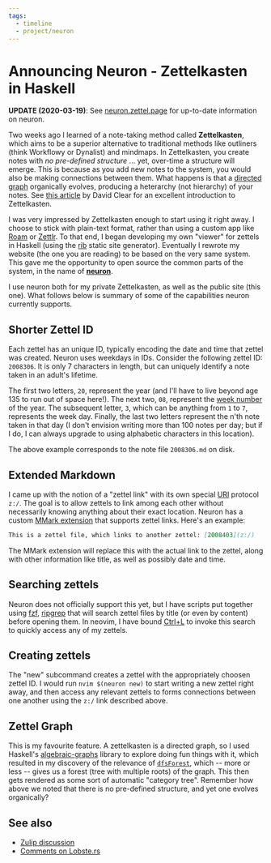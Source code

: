 ```yaml
---
tags:
  - timeline
  - project/neuron
---
```


# Announcing Neuron - Zettelkasten in Haskell

**UPDATE \(2020-03-19\)**: See [neuron.zettel.page](https://neuron.zettel.page/) for up-to-date information on neuron.

Two weeks ago I learned of a note-taking method called **Zettelkasten**, which aims to be a superior alternative to traditional methods like outliners (think Workflowy or Dynalist) and mindmaps. In Zettelkasten, you create notes with *no pre-defined structure* ... yet, over-time a structure will emerge. This is because as you add new notes to the system, you would also be making connections between them. What happens is that a [directed graph](https://en.wikipedia.org/wiki/Directed_graph) organically evolves, producing a heterarchy (not hierarchy) of your notes. See [this article](https://writingcooperative.com/zettelkasten-how-one-german-scholar-was-so-freakishly-productive-997e4e0ca125) by David Clear for an excellent introduction to Zettelkasten.

I was very impressed by Zettelkasten enough to start using it right away. I choose to stick with plain-text format, rather than using a custom app like [Roam](https://roamresearch.com/) or [Zettlr](https://www.zettlr.com/). To that end, I began developing my own "viewer" for zettels in Haskell (using the [rib](https://github.com/srid/rib) static site generator). Eventually I rewrote my website (the one you are reading) to be based on the very same system. This gave me the opportunity to open source the common parts of the system, in the name of [**neuron**](https://github.com/srid/neuron).

I use neuron both for my private Zettelkasten, as well as the public site (this one). What follows below is summary of some of the capabilities neuron currently supports.

## Shorter Zettel ID

Each zettel has an unique ID, typically encoding the date and time that zettel was created. Neuron uses weekdays in IDs. Consider the following zettel ID: `2008306`. It is only 7 characters in length, but can uniquely identify a note taken in an adult's lifetime.

The first two letters, `20`, represent the year (and I'll have to live beyond age 135 to run out of space here!). The next two, `08`, represent the [week number](https://en.wikipedia.org/wiki/ISO_week_date) of the year. The subsequent letter, `3`, which can be anything from `1` to `7`, represents the week day. Finally, the last two letters represent the n'th note taken in that day (I don't envision writing more than 100 notes per day; but if I do, I can always upgrade to using alphabetic characters in this location).

The above example corresponds to the note file `2008306.md` on disk.

## Extended Markdown

I came up with the notion of a "zettel link" with its own special [URI](https://en.wikipedia.org/wiki/Uniform_Resource_Identifier) protocol `z:/`. The goal is to allow zettels to link among each other without necessarily knowing anything about their exact location. Neuron has a custom [MMark extension](https://hackage.haskell.org/package/mmark-ext) that supports zettel links. Here's an example:

```markdown
This is a zettel file, which links to another zettel: [2008403](z:/)
```

The MMark extension will replace this with the actual link to the zettel, along with other information like title, as well as possibly date and time.

## Searching zettels

Neuron does not officially support this yet, but I have scripts put together using [fzf](https://github.com/junegunn/fzf), [ripgrep](https://github.com/BurntSushi/ripgrep) that will search zettel files by title (or even by content) before opening them. In neovim, I have bound [Ctrl+L](kbd:) to invoke this search to quickly access any of my zettels.

## Creating zettels

The "new" subcommand creates a zettel with the appropriately choosen zettel ID. I would run `nvim $(neuron new)` to start writing a new zettel right away, and then access any relevant zettels to forms connections between one another using the `z:/` link described above.

## Zettel Graph

This is my favourite feature. A zettelkasten is a directed graph, so I used Haskell's [algebraic-graphs](https://github.com/snowleopard/alga) library to explore doing fun things with it, which resulted in my discovery of the relevance of [`dfsForest`](https://hackage.haskell.org/package/algebraic-graphs-0.5/docs/Algebra-Graph-AdjacencyMap-Algorithm.html#v:dfsForest), which -- more or less -- gives us a forest (tree with multiple roots) of the graph. This then gets rendered as some sort of automatic "category tree". Remember how above we noted that there is no pre-defined structure, and yet one evolves organically? 

## See also

* [Zulip discussion](https://funprog.srid.ca/general/zettelkasten.html)
* [Comments on Lobste.rs](https://lobste.rs/s/iuqcbo/announcing_neuron_zettelkasten_haskell)